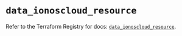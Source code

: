 # `data_ionoscloud_resource`

Refer to the Terraform Registry for docs: [`data_ionoscloud_resource`](https://registry.terraform.io/providers/ionos-cloud/ionoscloud/6.7.0/docs/data-sources/resource).
